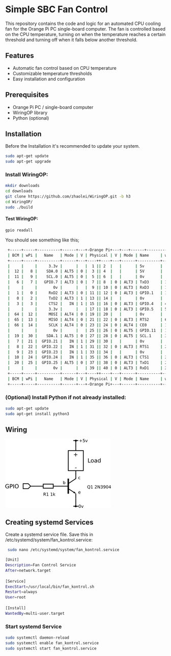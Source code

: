 
# Simple SBC Fan Control

This repository contains the code and logic for an automated CPU cooling fan for the Orange Pi PC single-board computer. The fan is controlled based on the CPU temperature, turning on when the temperature reaches a certain threshold and turning off when it falls below another threshold.


## Features

- Automatic fan control based on CPU temperature
- Customizable temperature thresholds
- Easy installation and configuration

  
## Prerequisites

- Orange Pi PC / single-board computer
- WiringOP library
- Python (optional)

  
## Installation
Before the Installation it's recommended to update your system.

 ```bash 
sudo apt-get update
sudo apt-get upgrade
```

### Install WiringOP:


 ```bash 
mkdir downloads
cd downloads
git clone https://github.com/zhaolei/WiringOP.git -b h3
cd WiringOP/
sudo ./build
```

#### Test WiringOP:

```bash 
gpio readall
```
You should see something like this;
```bash 
 +-----+-----+----------+------+---+-Orange Pi+---+---+------+---------+-----+--+
 | BCM | wPi |   Name   | Mode | V | Physical | V | Mode | Name     | wPi | BCM |
 +-----+-----+----------+------+---+----++----+---+------+----------+-----+-----+
 |     |     |     3.3v |      |   |  1 || 2  |   |      | 5v       |     |     |
 |  12 |   8 |    SDA.0 | ALT5 | 0 |  3 || 4  |   |      | 5V       |     |     |
 |  11 |   9 |    SCL.0 | ALT5 | 0 |  5 || 6  |   |      | 0v       |     |     |
 |   6 |   7 |   GPIO.7 | ALT3 | 0 |  7 || 8  | 0 | ALT3 | TxD3     | 15  | 13  |
 |     |     |       0v |      |   |  9 || 10 | 0 | ALT3 | RxD3     | 16  | 14  |
 |   1 |   0 |     RxD2 | ALT3 | 0 | 11 || 12 | 0 | ALT3 | GPIO.1   | 1   | 110 |
 |   0 |   2 |     TxD2 | ALT3 | 1 | 13 || 14 |   |      | 0v       |     |     |
 |   3 |   3 |     CTS2 |   IN | 1 | 15 || 16 | 0 | ALT3 | GPIO.4   | 4   | 68  |
 |     |     |     3.3v |      |   | 17 || 18 | 0 | ALT3 | GPIO.5   | 5   | 71  |
 |  64 |  12 |     MOSI | ALT4 | 0 | 19 || 20 |   |      | 0v       |     |     |
 |  65 |  13 |     MISO | ALT4 | 0 | 21 || 22 | 0 | ALT3 | RTS2     | 6   | 2   |
 |  66 |  14 |     SCLK | ALT4 | 0 | 23 || 24 | 0 | ALT4 | CE0      | 10  | 67  |
 |     |     |       0v |      |   | 25 || 26 | 0 | ALT5 | GPIO.11  | 11  | 21  |
 |  19 |  30 |    SDA.1 | ALT5 | 0 | 27 || 28 | 0 | ALT5 | SCL.1    | 31  | 18  |
 |   7 |  21 |  GPIO.21 |   IN | 1 | 29 || 30 |   |      | 0v       |     |     |
 |   8 |  22 |  GPIO.22 |   IN | 1 | 31 || 32 | 0 | ALT3 | RTS1     | 26  | 200 |
 |   9 |  23 |  GPIO.23 |   IN | 1 | 33 || 34 |   |      | 0v       |     |     |
 |  10 |  24 |  GPIO.24 |   IN | 1 | 35 || 36 | 0 | ALT3 | CTS1     | 27  | 201 |
 |  20 |  25 |  GPIO.25 | ALT5 | 0 | 37 || 38 | 0 | ALT3 | TxD1     | 28  | 198 |
 |     |     |       0v |      |   | 39 || 40 | 0 | ALT3 | RxD1     | 29  | 199 |
 +-----+-----+----------+------+---+----++----+---+------+----------+-----+-----+
 | BCM | wPi |   Name   | Mode | V | Physical | V | Mode | Name     | wPi | BCM |
 +-----+-----+----------+------+---+-Orange Pi+---+------+----------+-----+-----+


```

### (Optional) Install Python if not already installed:

```bash 
sudo apt-get update
sudo apt-get install python3
```
## Wiring

![Wiring Diagram with NPN Transistor ](/IMG/IMG_5906.png)

## Creating systemd Services
Create a systemd service file. Save this in /etc/systemd/system/fan_kontrol.service:
 ```bash 
  sudo nano /etc/systemd/system/fan_kontrol.service
  ```
 ```bash 
[Unit]
Description=Fan Control Service
After=network.target

[Service]
ExecStart=/usr/local/bin/fan_kontrol.sh
Restart=always
User=root

[Install]
WantedBy=multi-user.target


```
### Start systemd Service

 ```bash 
sudo systemctl daemon-reload
sudo systemctl enable fan_kontrol.service
sudo systemctl start fan_kontrol.service
```
